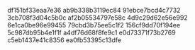 df151bf33eaa7e36
ab9b338b3119ec84
91ebce7bcd4c7732
3cb708f3d04c5b0c
af2b05534797e58c
4d9c29d62e56e992
6e1ca0be96e99455
79cbd3b75ee5c1f2
156cf9dd70f194ee
5c987db95b4e1f1f
a4df76d68f8fe9c1
e0d73371f73b2769
c5eb1437e41c8356
ea0fb53395c13dfe
